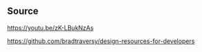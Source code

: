 ## Source

https://youtu.be/zK-LBukNzAs

https://github.com/bradtraversy/design-resources-for-developers
